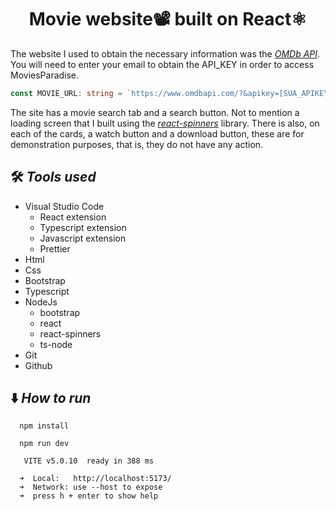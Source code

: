 **<h1 style="text-align: center">Movie website📽️ built on React⚛️</h1>**
The website I used to obtain the necessary information was the *[OMDb API](https://www.omdbapi.com/)*. You will need to enter your email to obtain the API_KEY in order to access MoviesParadise.

``` typescript
const MOVIE_URL: string = `https://www.omdbapi.com/?&apikey=[SUA_APIKEY]`;
```
The site has a movie search tab and a search button. Not to mention a loading screen that I built using the *[react-spinners](https://www.npmjs.com/package/react-spinners)* library. There is also, on each of the cards, a watch button and a download button, these are for demonstration purposes, that is, they do not have any action.

## 🛠️ *Tools used*

* Visual Studio Code
  * React extension
  * Typescript extension
  * Javascript extension
  * Prettier
* Html
* Css
* Bootstrap
* Typescript
* NodeJs
  * bootstrap
  * react
  * react-spinners
  * ts-node
* Git
* Github

## ⬇️ *How to run*

```
  npm install
```

```
  npm run dev
```

```
   VITE v5.0.10  ready in 388 ms

  ➜  Local:   http://localhost:5173/
  ➜  Network: use --host to expose
  ➜  press h + enter to show help
```
